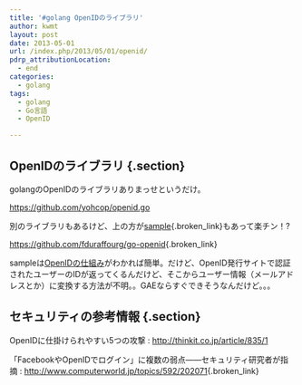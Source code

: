 ```yaml
---
title: '#golang OpenIDのライブラリ'
author: kwmt
layout: post
date: 2013-05-01
url: /index.php/2013/05/01/openid/
pdrp_attributionLocation:
  - end
categories:
  - golang
tags:
  - golang
  - Go言語
  - OpenID

---
```

## OpenIDのライブラリ {.section}

golangのOpenIDのライブラリありまっせというだけ。
  
<https://github.com/yohcop/openid.go> 

別のライブラリもあるけど、上の方が[sample][1]{.broken_link}もあって楽チン！?
  
<https://github.com/fduraffourg/go-openid>{.broken_link} 

sampleは[OpenIDの仕組み][2]がわかれば簡単。だけど、OpenID発行サイトで認証されたユーザーのIDが返ってくるんだけど、そこからユーザー情報（メールアドレスとか）に変換する方法が不明。。GAEならすぐできそうなんだけど。。。 

## セキュリティの参考情報 {.section}

OpenIDに仕掛けられやすい5つの攻撃 
:   <http://thinkit.co.jp/article/835/1>

「FacebookやOpenIDでログイン」に複数の弱点――セキュリティ研究者が指摘
:   <http://www.computerworld.jp/topics/592/202071>{.broken_link}

 [1]: https://github.com/yohcop/openid.go/tree/master/src/openid_example
 [2]: http://thinkit.co.jp/article/815/1